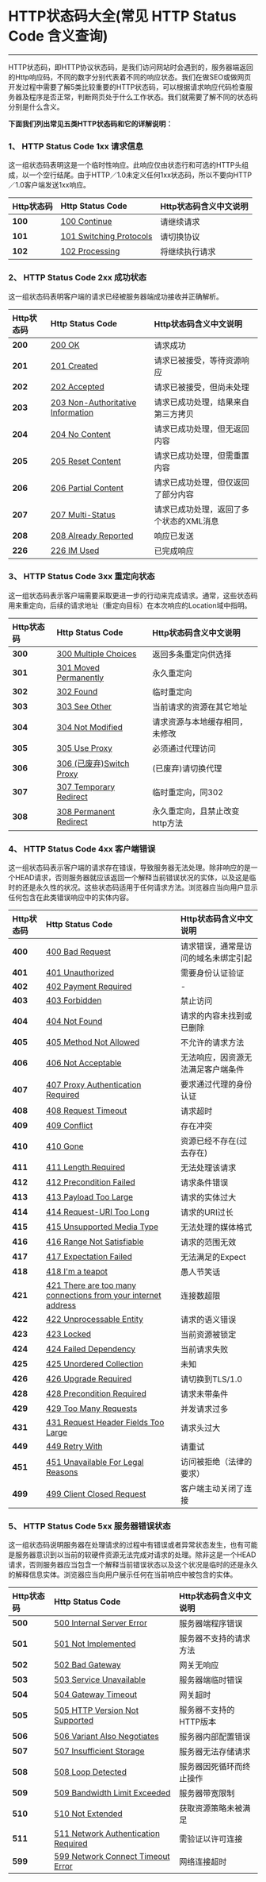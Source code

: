 # HTTP状态码大全(常见 HTTP Status Code 含义查询)

------

HTTP状态码，即HTTP协议状态码，是我们访问网站时会遇到的，服务器端返回的Http响应码，不同的数字分别代表着不同的响应状态。我们在做SEO或做网页开发过程中需要了解5类比较重要的HTTP状态码，可以根据请求响应代码检查服务器及程序是否正常，判断网页处于什么工作状态。我们就需要了解不同的状态码分别是什么含义。

**下面我们列出常见五类HTTP状态码和它的详解说明：**

### 1、 HTTP Status Code 1xx 请求信息

这一组状态码表明这是一个临时性响应。此响应仅由状态行和可选的HTTP头组成，以一个空行结尾。由于HTTP／1.0未定义任何1xx状态码，所以不要向HTTP／1.0客户端发送1xx响应。

| Http状态码 | Http Status Code                                             | Http状态码含义中文说明 |
| :--------- | :----------------------------------------------------------- | :--------------------- |
| **100**    | [100 Continue](https://seo.juziseo.com/doc/http_code/100)    | 请继续请求             |
| **101**    | [101 Switching Protocols](https://seo.juziseo.com/doc/http_code/101) | 请切换协议             |
| **102**    | [102 Processing](https://seo.juziseo.com/doc/http_code/102)  | 将继续执行请求         |

### 2、 HTTP Status Code 2xx 成功状态

这一组状态码表明客户端的请求已经被服务器端成功接收并正确解析。

| Http状态码 | Http Status Code                                             | Http状态码含义中文说明                  |
| :--------- | :----------------------------------------------------------- | :-------------------------------------- |
| **200**    | [200 OK](https://seo.juziseo.com/doc/http_code/200)          | 请求成功                                |
| **201**    | [201 Created](https://seo.juziseo.com/doc/http_code/201)     | 请求已被接受，等待资源响应              |
| **202**    | [202 Accepted](https://seo.juziseo.com/doc/http_code/202)    | 请求已被接受，但尚未处理                |
| **203**    | [203 Non-Authoritative Information](https://seo.juziseo.com/doc/http_code/203) | 请求已成功处理，结果来自第三方拷贝      |
| **204**    | [204 No Content](https://seo.juziseo.com/doc/http_code/204)  | 请求已成功处理，但无返回内容            |
| **205**    | [205 Reset Content](https://seo.juziseo.com/doc/http_code/205) | 请求已成功处理，但需重置内容            |
| **206**    | [206 Partial Content](https://seo.juziseo.com/doc/http_code/206) | 请求已成功处理，但仅返回了部分内容      |
| **207**    | [207 Multi-Status](https://seo.juziseo.com/doc/http_code/207) | 请求已成功处理，返回了多个状态的XML消息 |
| **208**    | [208 Already Reported](https://seo.juziseo.com/doc/http_code/208) | 响应已发送                              |
| **226**    | [226 IM Used](https://seo.juziseo.com/doc/http_code/226)     | 已完成响应                              |

### 3、 HTTP Status Code 3xx 重定向状态

这一组状态码表示客户端需要采取更进一步的行动来完成请求。通常，这些状态码用来重定向，后续的请求地址（重定向目标）在本次响应的Location域中指明。

| Http状态码 | Http Status Code                                             | Http状态码含义中文说明         |
| :--------- | :----------------------------------------------------------- | :----------------------------- |
| **300**    | [300 Multiple Choices](https://seo.juziseo.com/doc/http_code/300) | 返回多条重定向供选择           |
| **301**    | [301 Moved Permanently](https://seo.juziseo.com/doc/http_code/301) | 永久重定向                     |
| **302**    | [302 Found](https://seo.juziseo.com/doc/http_code/302)       | 临时重定向                     |
| **303**    | [303 See Other](https://seo.juziseo.com/doc/http_code/303)   | 当前请求的资源在其它地址       |
| **304**    | [304 Not Modified](https://seo.juziseo.com/doc/http_code/304) | 请求资源与本地缓存相同，未修改 |
| **305**    | [305 Use Proxy](https://seo.juziseo.com/doc/http_code/305)   | 必须通过代理访问               |
| **306**    | [306 (已废弃)Switch Proxy](https://seo.juziseo.com/doc/http_code/306) | (已废弃)请切换代理             |
| **307**    | [307 Temporary Redirect](https://seo.juziseo.com/doc/http_code/307) | 临时重定向，同302              |
| **308**    | [308 Permanent Redirect](https://seo.juziseo.com/doc/http_code/308) | 永久重定向，且禁止改变http方法 |

### 4、 HTTP Status Code 4xx 客户端错误

这一组状态码表示客户端的请求存在错误，导致服务器无法处理。除非响应的是一个HEAD请求，否则服务器就应该返回一个解释当前错误状况的实体，以及这是临时的还是永久性的状况。这些状态码适用于任何请求方法。浏览器应当向用户显示任何包含在此类错误响应中的实体内容。

| Http状态码 | Http Status Code                                             | Http状态码含义中文说明               |
| :--------- | :----------------------------------------------------------- | :----------------------------------- |
| **400**    | [400 Bad Request](https://seo.juziseo.com/doc/http_code/400) | 请求错误，通常是访问的域名未绑定引起 |
| **401**    | [401 Unauthorized](https://seo.juziseo.com/doc/http_code/401) | 需要身份认证验证                     |
| **402**    | [402 Payment Required](https://seo.juziseo.com/doc/http_code/402) | -                                    |
| **403**    | [403 Forbidden](https://seo.juziseo.com/doc/http_code/403)   | 禁止访问                             |
| **404**    | [404 Not Found](https://seo.juziseo.com/doc/http_code/404)   | 请求的内容未找到或已删除             |
| **405**    | [405 Method Not Allowed](https://seo.juziseo.com/doc/http_code/405) | 不允许的请求方法                     |
| **406**    | [406 Not Acceptable](https://seo.juziseo.com/doc/http_code/406) | 无法响应，因资源无法满足客户端条件   |
| **407**    | [407 Proxy Authentication Required](https://seo.juziseo.com/doc/http_code/407) | 要求通过代理的身份认证               |
| **408**    | [408 Request Timeout](https://seo.juziseo.com/doc/http_code/408) | 请求超时                             |
| **409**    | [409 Conflict](https://seo.juziseo.com/doc/http_code/409)    | 存在冲突                             |
| **410**    | [410 Gone](https://seo.juziseo.com/doc/http_code/410)        | 资源已经不存在(过去存在)             |
| **411**    | [411 Length Required](https://seo.juziseo.com/doc/http_code/411) | 无法处理该请求                       |
| **412**    | [412 Precondition Failed](https://seo.juziseo.com/doc/http_code/412) | 请求条件错误                         |
| **413**    | [413 Payload Too Large](https://seo.juziseo.com/doc/http_code/413) | 请求的实体过大                       |
| **414**    | [414 Request-URI Too Long](https://seo.juziseo.com/doc/http_code/414) | 请求的URI过长                        |
| **415**    | [415 Unsupported Media Type](https://seo.juziseo.com/doc/http_code/415) | 无法处理的媒体格式                   |
| **416**    | [416 Range Not Satisfiable](https://seo.juziseo.com/doc/http_code/416) | 请求的范围无效                       |
| **417**    | [417 Expectation Failed](https://seo.juziseo.com/doc/http_code/417) | 无法满足的Expect                     |
| **418**    | [418 I'm a teapot](https://seo.juziseo.com/doc/http_code/418) | 愚人节笑话                           |
| **421**    | [421 There are too many connections from your internet address](https://seo.juziseo.com/doc/http_code/421) | 连接数超限                           |
| **422**    | [422 Unprocessable Entity](https://seo.juziseo.com/doc/http_code/422) | 请求的语义错误                       |
| **423**    | [423 Locked](https://seo.juziseo.com/doc/http_code/423)      | 当前资源被锁定                       |
| **424**    | [424 Failed Dependency](https://seo.juziseo.com/doc/http_code/424) | 当前请求失败                         |
| **425**    | [425 Unordered Collection](https://seo.juziseo.com/doc/http_code/425) | 未知                                 |
| **426**    | [426 Upgrade Required](https://seo.juziseo.com/doc/http_code/426) | 请切换到TLS/1.0                      |
| **428**    | [428 Precondition Required](https://seo.juziseo.com/doc/http_code/428) | 请求未带条件                         |
| **429**    | [429 Too Many Requests](https://seo.juziseo.com/doc/http_code/429) | 并发请求过多                         |
| **431**    | [431 Request Header Fields Too Large](https://seo.juziseo.com/doc/http_code/431) | 请求头过大                           |
| **449**    | [449 Retry With](https://seo.juziseo.com/doc/http_code/449)  | 请重试                               |
| **451**    | [451 Unavailable For Legal Reasons](https://seo.juziseo.com/doc/http_code/451) | 访问被拒绝（法律的要求）             |
| **499**    | [499 Client Closed Request](https://seo.juziseo.com/doc/http_code/499) | 客户端主动关闭了连接                 |

### 5、 HTTP Status Code 5xx 服务器错误状态

这一组状态码说明服务器在处理请求的过程中有错误或者异常状态发生，也有可能是服务器意识到以当前的软硬件资源无法完成对请求的处理。除非这是一个HEAD请求，否则服务器应当包含一个解释当前错误状态以及这个状况是临时的还是永久的解释信息实体。浏览器应当向用户展示任何在当前响应中被包含的实体。

| Http状态码 | Http Status Code                                             | Http状态码含义中文说明   |
| :--------- | :----------------------------------------------------------- | :----------------------- |
| **500**    | [500 Internal Server Error](https://seo.juziseo.com/doc/http_code/500) | 服务器端程序错误         |
| **501**    | [501 Not Implemented](https://seo.juziseo.com/doc/http_code/501) | 服务器不支持的请求方法   |
| **502**    | [502 Bad Gateway](https://seo.juziseo.com/doc/http_code/502) | 网关无响应               |
| **503**    | [503 Service Unavailable](https://seo.juziseo.com/doc/http_code/503) | 服务器端临时错误         |
| **504**    | [504 Gateway Timeout](https://seo.juziseo.com/doc/http_code/504) | 网关超时                 |
| **505**    | [505 HTTP Version Not Supported](https://seo.juziseo.com/doc/http_code/505) | 服务器不支持的HTTP版本   |
| **506**    | [506 Variant Also Negotiates](https://seo.juziseo.com/doc/http_code/506) | 服务器内部配置错误       |
| **507**    | [507 Insufficient Storage](https://seo.juziseo.com/doc/http_code/507) | 服务器无法存储请求       |
| **508**    | [508 Loop Detected](https://seo.juziseo.com/doc/http_code/508) | 服务器因死循环而终止操作 |
| **509**    | [509 Bandwidth Limit Exceeded](https://seo.juziseo.com/doc/http_code/509) | 服务器带宽限制           |
| **510**    | [510 Not Extended](https://seo.juziseo.com/doc/http_code/510) | 获取资源策略未被满足     |
| **511**    | [511 Network Authentication Required](https://seo.juziseo.com/doc/http_code/511) | 需验证以许可连接         |
| **599**    | [599 Network Connect Timeout Error](https://seo.juziseo.com/doc/http_code/599) | 网络连接超时             |
